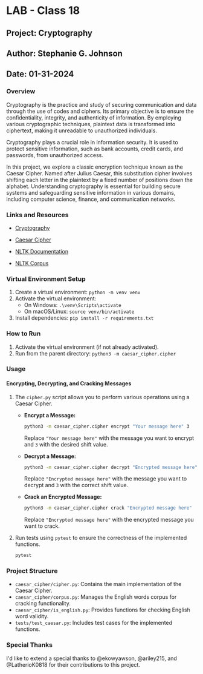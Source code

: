 # LAB - Class 18

## Project: Cryptography

## Author: Stephanie G. Johnson

## Date: 01-31-2024

### Overview

Cryptography is the practice and study of securing communication and data through the use of codes and ciphers. Its primary objective is to ensure the confidentiality, integrity, and authenticity of information. By employing various cryptographic techniques, plaintext data is transformed into ciphertext, making it unreadable to unauthorized individuals.

Cryptography plays a crucial role in information security. It is used to protect sensitive information, such as bank accounts, credit cards, and passwords, from unauthorized access.

In this project, we explore a classic encryption technique known as the Caesar Cipher. Named after Julius Caesar, this substitution cipher involves shifting each letter in the plaintext by a fixed number of positions down the alphabet. Understanding cryptography is essential for building secure systems and safeguarding sensitive information in various domains, including computer science, finance, and communication networks.

### Links and Resources

- [Cryptography](https://en.wikipedia.org/wiki/Cryptography)

- [Caesar Cipher](https://en.wikipedia.org/wiki/Caesar_cipher)

- [NLTK Documentation](https://www.nltk.org/)

- [NLTK Corpus](https://www.nltk.org/nltk_data/)

### Virtual Environment Setup

1. Create a virtual environment: `python -m venv venv`
2. Activate the virtual environment:
   - On Windows: `.\venv\Scripts\activate`
   - On macOS/Linux: `source venv/bin/activate`
3. Install dependencies: `pip install -r requirements.txt`


### How to Run

1. Activate the virtual environment (if not already activated).
2. Run from the parent directory: `python3 -m caesar_cipher.cipher`


### Usage

#### Encrypting, Decrypting, and Cracking Messages

1. The `cipher.py` script allows you to perform various operations using a Caesar Cipher.

    - **Encrypt a Message:**
      ```bash
      python3 -m caesar_cipher.cipher encrypt "Your message here" 3
      ```
      Replace `"Your message here"` with the message you want to encrypt and `3` with the desired shift value.

    - **Decrypt a Message:**
      ```bash
      python3 -m caesar_cipher.cipher decrypt "Encrypted message here" 3
      ```
      Replace `"Encrypted message here"` with the message you want to decrypt and `3` with the correct shift value.

    - **Crack an Encrypted Message:**
      ```bash
      python3 -m caesar_cipher.cipher crack "Encrypted message here"
      ```
      Replace `"Encrypted message here"` with the encrypted message you want to crack.

2. Run tests using `pytest` to ensure the correctness of the implemented functions.
   ```bash
   pytest
   ```

### Project Structure

- `caesar_cipher/cipher.py`: Contains the main implementation of the Caesar Cipher.
- `caesar_cipher/corpus.py`: Manages the English words corpus for cracking functionality.
- `caesar_cipher/is_english.py`: Provides functions for checking English word validity.
- `tests/test_caesar.py`: Includes test cases for the implemented functions.

### Special Thanks

I'd like to extend a special thanks to @ekowyawson, @ariley215, and @LatherioK0818 for their contributions to this project.

